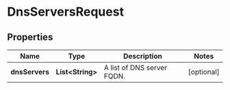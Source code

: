 

# DnsServersRequest


## Properties

| Name | Type | Description | Notes |
|------------ | ------------- | ------------- | -------------|
|**dnsServers** | **List&lt;String&gt;** | A list of DNS server FQDN. |  [optional] |




